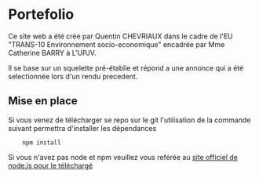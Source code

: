 # Portefolio

Ce site web a été crée par Quentin CHEVRIAUX dans le cadre de l'EU "TRANS-10 Environnement socio-economique" encadrée par Mme Catherine BARRY à L'UPJV.

Il se base sur un squelette pré-établie et répond a une annonce qui a été selectionnée lors d'un rendu precedent.

## Mise en place

Si vous venez de télécharger se repo sur le git l'utilisation de la commande suivant permettra d'installer les dépendances
```
    npm install
```

Si vous n'avez pas node et npm veuillez vous reférée au [site officiel de node.js pour le téléchargé](https://nodejs.org/en/)